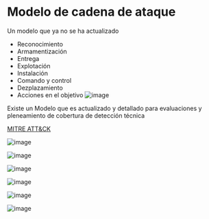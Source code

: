 # Modelo de cadena de ataque
Un modelo que ya no se ha actualizado
- Reconocimiento
- Armamentización
- Entrega
- Explotación
- Instalación
- Comando y control
- Dezplazamiento
- Acciones en el objetivo
![image](https://github.com/user-attachments/assets/eafb65e5-8381-4e60-adaa-7dfc40cc9314)

Existe un Modelo que es actualizado y detallado para evaluaciones y pleneamiento de cobertura de detección técnica

[MITRE ATT&CK](https://attack.mitre.org/matrices/enterprise/)

![image](https://github.com/user-attachments/assets/34d20a63-5179-415a-8304-743cce34d0f2)

![image](https://github.com/user-attachments/assets/391388d2-cb9a-4feb-a6ae-d8142b7aeab6)

![image](https://github.com/user-attachments/assets/cdd3b44b-553c-4fbd-a10d-6717b379f4e3)

![image](https://github.com/user-attachments/assets/3473ce77-ce4b-4d81-a500-1b09c0d8c396)

![image](https://github.com/user-attachments/assets/d61915bb-1e1c-4ce2-835e-741335afca87)

![image](https://github.com/user-attachments/assets/dd817443-91e4-49e8-8673-430f1f2b45aa)


